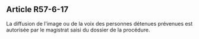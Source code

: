 Article R57-6-17
----
La diffusion de l'image ou de la voix des personnes détenues prévenues est
autorisée par le magistrat saisi du dossier de la procédure.
